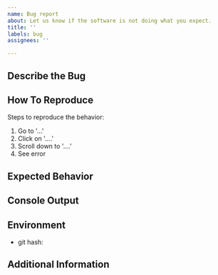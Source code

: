 ```yaml
---
name: Bug report
about: Let us know if the software is not doing what you expect.
title: ''
labels: bug
assignees: ''

---
```


## Describe the Bug
<!--  A clear and concise description of what the bug is. -->

## How To Reproduce
Steps to reproduce the behavior:
1. Go to '...'
2. Click on '....'
3. Scroll down to '....'
4. See error

## Expected Behavior
<!-- A clear and concise description of what you expected to happen. -->

## Console Output
<!-- If applicable, add console input as an attachment in a txt file after you submit the issue. -->

## Environment 
<!-- Please complete the following information: -->
- git hash:

## Additional Information
<!-- Add any other context about the problem here. -->
